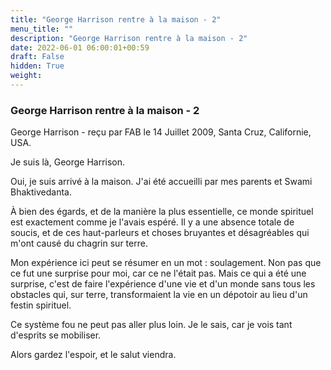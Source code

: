 ```yaml
---
title: "George Harrison rentre à la maison - 2"
menu_title: ""
description: "George Harrison rentre à la maison - 2"
date: 2022-06-01 06:00:01+00:59
draft: False
hidden: True
weight:
---
```

### George Harrison rentre à la maison - 2

George Harrison - reçu par FAB le 14 Juillet 2009, Santa Cruz, Californie, USA.

Je suis là, George Harrison.

Oui, je suis arrivé à la maison. J'ai été accueilli par mes parents et Swami Bhaktivedanta.

À bien des égards, et de la manière la plus essentielle, ce monde spirituel est exactement comme je l'avais espéré. Il y a une absence totale de soucis, et de ces haut-parleurs et choses bruyantes et désagréables qui m'ont causé du chagrin sur terre.

Mon expérience ici peut se résumer en un mot : soulagement. Non pas que ce fut une surprise pour moi, car ce ne l'était pas. Mais ce qui a été une surprise, c'est de faire l'expérience d'une vie et d'un monde sans tous les obstacles qui, sur terre, transformaient la vie en un dépotoir au lieu d'un festin spirituel.

Ce système fou ne peut pas aller plus loin. Je le sais, car je vois tant d'esprits se mobiliser.

Alors gardez l'espoir, et le salut viendra.
